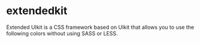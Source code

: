 # extendedkit
Extended UIkit is a CSS framework based on UIkit that allows you to use the following colors without using SASS or LESS.
